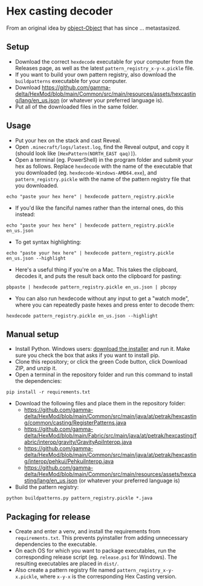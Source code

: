 # Hex casting decoder

From an original idea by [object-Object](https://github.com/object-Object) that has since ... metastasized.

## Setup
* Download the correct `hexdecode` executable for your computer from the Releases page, as well as the latest `pattern_registry_x-y-x.pickle` file.
* If you want to build your own pattern registry, also download the `buildpatterns` executable for your computer.
* Download https://github.com/gamma-delta/HexMod/blob/main/Common/src/main/resources/assets/hexcasting/lang/en_us.json (or whatever your preferred language is).
* Put all of the downloaded files in the same folder.

## Usage
* Put your hex on the stack and cast Reveal.
* Open `.minecraft/logs/latest.log`, find the Reveal output, and copy it (should look like `[HexPattern(NORTH_EAST qaq)]`).
* Open a terminal (eg. PowerShell) in the program folder and submit your hex as follows. Replace `hexdecode` with the name of the executable that you downloaded (eg. `hexdecode-Windows-AMD64.exe`), and `pattern_registry.pickle` with the name of the pattern registry file that you downloaded.
```
echo "paste your hex here" | hexdecode pattern_registry.pickle
```
* If you'd like the fanciful names rather than the internal ones, do this instead:
```
echo "paste your hex here" | hexdecode pattern_registry.pickle en_us.json
```
* To get syntax highlighting:
```
echo "paste your hex here" | hexdecode pattern_registry.pickle en_us.json --highlight
```
* Here's a useful thing if you're on a Mac. This takes the clipboard, decodes it, and puts the result back onto the clipboard for pasting:
```
pbpaste | hexdecode pattern_registry.pickle en_us.json | pbcopy
```
* You can also run hexdecode without any input to get a "watch mode", where you can repeatedly paste hexes and press enter to decode them:
```
hexdecode pattern_registry.pickle en_us.json --highlight
```

## Manual setup
* Install Python. Windows users: [download the installer](https://www.python.org/downloads/) and run it. Make sure you check the box that asks if you want to install pip.
* Clone this repository; or click the green Code button, click Download ZIP, and unzip it.
* Open a terminal in the repository folder and run this command to install the dependencies:
```
pip install -r requirements.txt
```
* Download the following files and place them in the repository folder:
   * https://github.com/gamma-delta/HexMod/blob/main/Common/src/main/java/at/petrak/hexcasting/common/casting/RegisterPatterns.java
   * https://github.com/gamma-delta/HexMod/blob/main/Fabric/src/main/java/at/petrak/hexcasting/fabric/interop/gravity/GravityApiInterop.java
   * https://github.com/gamma-delta/HexMod/blob/main/Common/src/main/java/at/petrak/hexcasting/interop/pehkui/PehkuiInterop.java
   * https://github.com/gamma-delta/HexMod/blob/main/Common/src/main/resources/assets/hexcasting/lang/en_us.json (or whatever your preferred language is)
* Build the pattern registry:
```
python buildpatterns.py pattern_registry.pickle *.java
```

## Packaging for release
* Create and enter a venv, and install the requirements from `requirements.txt`. This prevents pyinstaller from adding unnecessary dependencies to the executable.
* On each OS for which you want to package executables, run the corresponding release script (eg. `release.ps1` for Windows). The resulting executables are placed in `dist/`.
* Also create a pattern registry file named `pattern_registry_x-y-x.pickle`, where `x-y-x` is the corresponding Hex Casting version.
